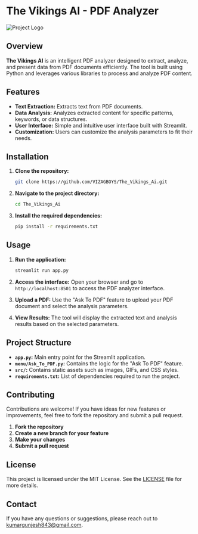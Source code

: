 # The Vikings AI - PDF Analyzer

![Project Logo](https://encrypted-tbn1.gstatic.com/images?q=tbn:ANd9GcSzVZiXrPV2xcIJnmxOx_daSVKkDrUz5EZ_UwzSb2V-Dqom2W_h)

## Overview

**The Vikings AI** is an intelligent PDF analyzer designed to extract, analyze, and present data from PDF documents efficiently. The tool is built using Python and leverages various libraries to process and analyze PDF content.

## Features

- **Text Extraction:** Extracts text from PDF documents.
- **Data Analysis:** Analyzes extracted content for specific patterns, keywords, or data structures.
- **User Interface:** Simple and intuitive user interface built with Streamlit.
- **Customization:** Users can customize the analysis parameters to fit their needs.

## Installation

1. **Clone the repository:**
    ```bash
    git clone https://github.com/VIZAGBOYS/The_Vikings_Ai.git
    ```
2. **Navigate to the project directory:**
    ```bash
    cd The_Vikings_Ai
    ```
3. **Install the required dependencies:**
    ```bash
    pip install -r requirements.txt
    ```

## Usage

1. **Run the application:**
    ```bash
    streamlit run app.py
    ```
2. **Access the interface:**
   Open your browser and go to `http://localhost:8501` to access the PDF analyzer interface.

3. **Upload a PDF:**
   Use the "Ask To PDF" feature to upload your PDF document and select the analysis parameters.

4. **View Results:**
   The tool will display the extracted text and analysis results based on the selected parameters.

## Project Structure

- **`app.py`:** Main entry point for the Streamlit application.
- **`menu/Ask_To_PDF.py`:** Contains the logic for the "Ask To PDF" feature.
- **`src/`:** Contains static assets such as images, GIFs, and CSS styles.
- **`requirements.txt`:** List of dependencies required to run the project.

## Contributing

Contributions are welcome! If you have ideas for new features or improvements, feel free to fork the repository and submit a pull request.

1. **Fork the repository**
2. **Create a new branch for your feature**
3. **Make your changes**
4. **Submit a pull request**

## License

This project is licensed under the MIT License. See the [LICENSE](LICENSE) file for more details.

## Contact

If you have any questions or suggestions, please reach out to kumargunjesh843@gmail.com.
